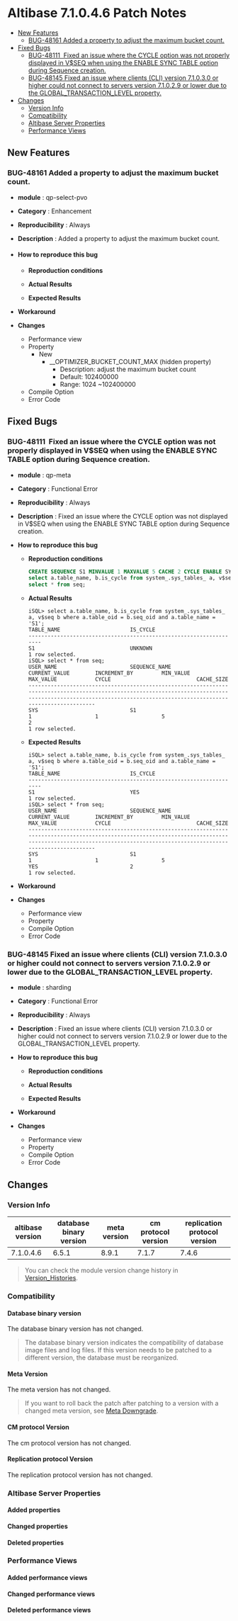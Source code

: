 Altibase 7.1.0.4.6 Patch Notes
==============================

<!-- START doctoc generated TOC please keep comment here to allow auto update -->
<!-- DON'T EDIT THIS SECTION, INSTEAD RE-RUN doctoc TO UPDATE -->


- [New Features](#new-features)
  - [BUG-48161 Added a property to adjust the maximum bucket count.](#bug-48161-added-a-property-to-adjust-the-maximum-bucket-count)
- [Fixed Bugs](#fixed-bugs)
  - [BUG-48111  Fixed an issue where the CYCLE option was not properly displayed in V$SEQ when using the ENABLE SYNC TABLE option during Sequence creation.](#bug-48111%C2%A0-fixed-an-issue-where-the-cycle-option-was-not-properly-displayed-in-vseq-when-using-the-enable-sync-table-option-during-sequence-creation)
  - [BUG-48145 Fixed an issue where clients (CLI) version 7.1.0.3.0 or higher could not connect to servers version 7.1.0.2.9 or lower due to the GLOBAL_TRANSACTION_LEVEL property.](#bug-48145%C2%A0fixed-an-issue-where-clients-cli-version-71030-or-higher-could-not-connect-to-servers-version-71029-or-lower-due-to-the-global_transaction_level-property)
- [Changes](#changes)
  - [Version Info](#version-info)
  - [Compatibility](#compatibility)
  - [Altibase Server Properties](#altibase-server-properties)
  - [Performance Views](#performance-views)

<!-- END doctoc generated TOC please keep comment here to allow auto update -->

New Features
------------

### BUG-48161 Added a property to adjust the maximum bucket count.

-   **module** : qp-select-pvo

-   **Category** : Enhancement

-   **Reproducibility** : Always

-   **Description** : Added a property to adjust the maximum bucket count.

-   #### How to reproduce this bug

    -   **Reproduction conditions**

    -   **Actual Results**

    -   **Expected Results**

-   **Workaround**

-   **Changes**

    -   Performance view
    -   Property
        -   New
            -   __OPTIMIZER_BUCKET_COUNT_MAX (hidden property)
                -   Description: adjust the maximum bucket count
                -   Default: 102400000
                -   Range: 1024 ~102400000
    -   Compile Option
    -   Error Code

Fixed Bugs
----------

### BUG-48111  Fixed an issue where the CYCLE option was not properly displayed in V$SEQ when using the ENABLE SYNC TABLE option during Sequence creation.

-   **module** : qp-meta

-   **Category** : Functional Error

-   **Reproducibility** : Always

-   **Description** : Fixed an issue where the CYCLE option was not displayed in V$SEQ when using the ENABLE SYNC TABLE option during Sequence creation.
    
- **How to reproduce this bug**

  - **Reproduction conditions**

    ```sql
    CREATE SEQUENCE S1 MINVALUE 1 MAXVALUE 5 CACHE 2 CYCLE ENABLE SYNC TABLE;
    select a.table_name, b.is_cycle from system_.sys_tables_ a, v$seq b where a.table_oid = b.seq_oid and a.table_name = 'S1';
    select * from seq;
    ```

  -   **Actual Results**

          iSQL> select a.table_name, b.is_cycle from system_.sys_tables_ a, v$seq b where a.table_oid = b.seq_oid and a.table_name = 'S1';
          TABLE_NAME                      IS_CYCLE
          -------------------------------------------------------------------
          S1                              UNKNOWN
          1 row selected.
          iSQL> select * from seq;
          USER_NAME                       SEQUENCE_NAME                   CURRENT_VALUE        INCREMENT_BY         MIN_VALUE            MAX_VALUE            CYCLE                           CACHE_SIZE
          ------------------------------------------------------------------------------------------------------------------------------------------------------------------------------------------------------------------
          SYS                             S1                                                   1                    1                    5                                                    2
          1 row selected.

  -   **Expected Results**

          iSQL> select a.table_name, b.is_cycle from system_.sys_tables_ a, v$seq b where a.table_oid = b.seq_oid and a.table_name = 'S1';
          TABLE_NAME                      IS_CYCLE
          -------------------------------------------------------------------
          S1                              YES
          1 row selected.
          iSQL> select * from seq;
          USER_NAME                       SEQUENCE_NAME                   CURRENT_VALUE        INCREMENT_BY         MIN_VALUE            MAX_VALUE            CYCLE                           CACHE_SIZE
          ------------------------------------------------------------------------------------------------------------------------------------------------------------------------------------------------------------------
          SYS                             S1                                                   1                    1                    5                    YES                             2
          1 row selected.

-   **Workaround**

-   **Changes**

    -   Performance view
    -   Property
    -   Compile Option
    -   Error Code

### BUG-48145 Fixed an issue where clients (CLI) version 7.1.0.3.0 or higher could not connect to servers version 7.1.0.2.9 or lower due to the GLOBAL_TRANSACTION_LEVEL property.

-   **module** : sharding

-   **Category** : Functional Error

-   **Reproducibility** : Always

-   **Description** : Fixed an issue where clients (CLI) version 7.1.0.3.0 or higher could not connect to servers version 7.1.0.2.9 or lower due to the GLOBAL_TRANSACTION_LEVEL property.
    
-   **How to reproduce this bug**

    -   **Reproduction conditions**

    -   **Actual Results**

    -   **Expected Results**

-   **Workaround**

-   **Changes**

    -   Performance view
    -   Property
    -   Compile Option
    -   Error Code

Changes
-------

### Version Info

| altibase version | database binary version | meta version | cm protocol version | replication protocol version |
| ---------------- | ----------------------- | ------------ | ------------------- | ---------------------------- |
| 7.1.0.4.6        | 6.5.1                   | 8.9.1        | 7.1.7               | 7.4.6                        |

> You can check the module version change history in [Version_Histories](https://github.com/ALTIBASE/Documents/blob/master/PatchNotes/Altibase_7.1/Altibase_7_1_Version_Histories.md).

### Compatibility

#### Database binary version

The database binary version has not changed.

> The database binary version indicates the compatibility of database image files and log files. If this version needs to be patched to a different version, the database must be reorganized.

#### Meta Version

The meta version has not changed.

> If you want to roll back the patch after patching to a version with a changed meta version, see [Meta Downgrade](https://github.com/ALTIBASE/Documents/blob/master/Manuals/Altibase_7.1/eng/Installation%20Guide.md#meta-downgrade).

#### CM protocol Version

The cm protocol version has not changed.

#### Replication protocol Version

The replication protocol version has not changed.

### Altibase Server Properties

#### Added properties

#### Changed properties

#### Deleted properties

### Performance Views

#### Added performance views

#### Changed performance views

#### Deleted performance views
